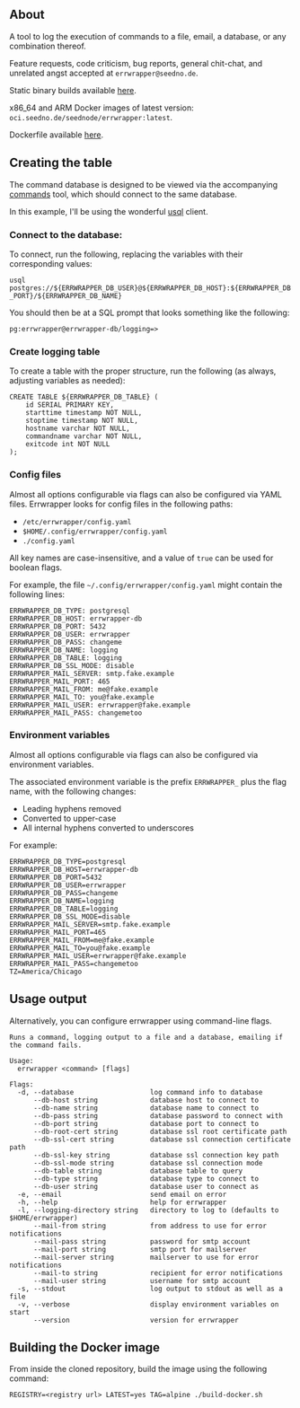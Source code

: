 ## About
A tool to log the execution of commands to a file, email, a database, or any combination thereof.

Feature requests, code criticism, bug reports, general chit-chat, and unrelated angst accepted at `errwrapper@seedno.de`.

Static binary builds available [here](https://cdn.seedno.de/builds/errwrapper).

x86_64 and ARM Docker images of latest version: `oci.seedno.de/seednode/errwrapper:latest`.

Dockerfile available [here](https://github.com/Seednode/errwrapper/blob/master/docker/Dockerfile).

## Creating the table
The command database is designed to be viewed via the accompanying [commands](https://github.com/Seednode/commands) tool, which should connect to the same database.

In this example, I'll be using the wonderful [usql](https://github.com/xo/usql) client.

### Connect to the database:
To connect, run the following, replacing the variables with their corresponding values:

`usql postgres://${ERRWRAPPER_DB_USER}@${ERRWRAPPER_DB_HOST}:${ERRWRAPPER_DB_PORT}/${ERRWRAPPER_DB_NAME}`

You should then be at a SQL prompt that looks something like the following:

`pg:errwrapper@errwrapper-db/logging=>`

### Create logging table
To create a table with the proper structure, run the following (as always, adjusting variables as needed):
```
CREATE TABLE ${ERRWRAPPER_DB_TABLE} (
	id SERIAL PRIMARY KEY,
	starttime timestamp NOT NULL,
	stoptime timestamp NOT NULL,
	hostname varchar NOT NULL,
	commandname varchar NOT NULL,
	exitcode int NOT NULL
);
```

### Config files
Almost all options configurable via flags can also be configured via YAML files. Errwrapper looks for config files in the following paths:
- `/etc/errwrapper/config.yaml`
- `$HOME/.config/errwrapper/config.yaml`
- `./config.yaml`

All key names are case-insensitive, and a value of `true` can be used for boolean flags.

For example, the file `~/.config/errwrapper/config.yaml` might contain the following lines:
```
ERRWRAPPER_DB_TYPE: postgresql
ERRWRAPPER_DB_HOST: errwrapper-db
ERRWRAPPER_DB_PORT: 5432
ERRWRAPPER_DB_USER: errwrapper
ERRWRAPPER_DB_PASS: changeme
ERRWRAPPER_DB_NAME: logging
ERRWRAPPER_DB_TABLE: logging
ERRWRAPPER_DB_SSL_MODE: disable
ERRWRAPPER_MAIL_SERVER: smtp.fake.example
ERRWRAPPER_MAIL_PORT: 465
ERRWRAPPER_MAIL_FROM: me@fake.example
ERRWRAPPER_MAIL_TO: you@fake.example
ERRWRAPPER_MAIL_USER: errwrapper@fake.example
ERRWRAPPER_MAIL_PASS: changemetoo
```

### Environment variables
Almost all options configurable via flags can also be configured via environment variables.

The associated environment variable is the prefix `ERRWRAPPER_` plus the flag name, with the following changes:
- Leading hyphens removed
- Converted to upper-case
- All internal hyphens converted to underscores

For example:
```
ERRWRAPPER_DB_TYPE=postgresql
ERRWRAPPER_DB_HOST=errwrapper-db
ERRWRAPPER_DB_PORT=5432
ERRWRAPPER_DB_USER=errwrapper
ERRWRAPPER_DB_PASS=changeme
ERRWRAPPER_DB_NAME=logging
ERRWRAPPER_DB_TABLE=logging
ERRWRAPPER_DB_SSL_MODE=disable
ERRWRAPPER_MAIL_SERVER=smtp.fake.example
ERRWRAPPER_MAIL_PORT=465
ERRWRAPPER_MAIL_FROM=me@fake.example
ERRWRAPPER_MAIL_TO=you@fake.example
ERRWRAPPER_MAIL_USER=errwrapper@fake.example
ERRWRAPPER_MAIL_PASS=changemetoo
TZ=America/Chicago
```

## Usage output
Alternatively, you can configure errwrapper using command-line flags.
```
Runs a command, logging output to a file and a database, emailing if the command fails.

Usage:
  errwrapper <command> [flags]

Flags:
  -d, --database                   log command info to database
      --db-host string             database host to connect to
      --db-name string             database name to connect to
      --db-pass string             database password to connect with
      --db-port string             database port to connect to
      --db-root-cert string        database ssl root certificate path
      --db-ssl-cert string         database ssl connection certificate path
      --db-ssl-key string          database ssl connection key path
      --db-ssl-mode string         database ssl connection mode
      --db-table string            database table to query
      --db-type string             database type to connect to
      --db-user string             database user to connect as
  -e, --email                      send email on error
  -h, --help                       help for errwrapper
  -l, --logging-directory string   directory to log to (defaults to $HOME/errwrapper)
      --mail-from string           from address to use for error notifications
      --mail-pass string           password for smtp account
      --mail-port string           smtp port for mailserver
      --mail-server string         mailserver to use for error notifications
      --mail-to string             recipient for error notifications
      --mail-user string           username for smtp account
  -s, --stdout                     log output to stdout as well as a file
  -v, --verbose                    display environment variables on start
      --version                    version for errwrapper
```

## Building the Docker image
From inside the cloned repository, build the image using the following command:

`REGISTRY=<registry url> LATEST=yes TAG=alpine ./build-docker.sh`
